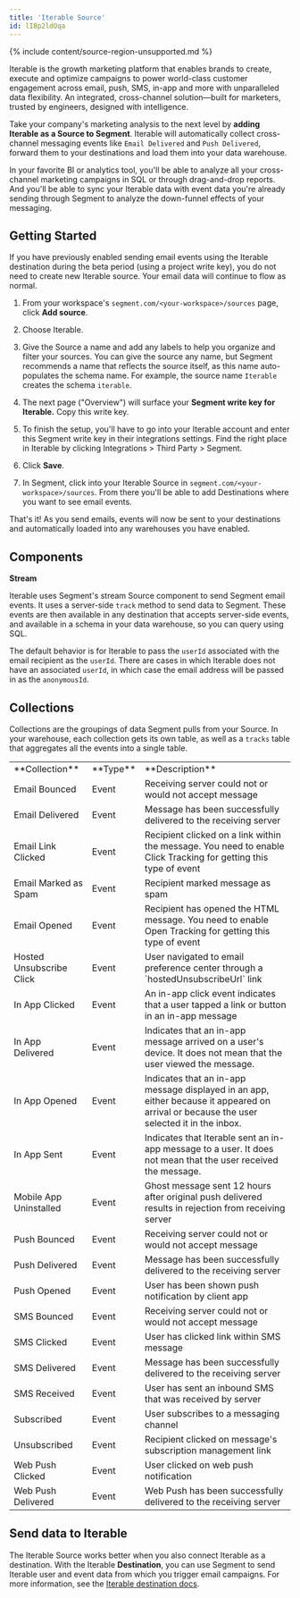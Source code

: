 ```yaml
---
title: 'Iterable Source'
id: lI8p2ldOqa
---
```

{% include content/source-region-unsupported.md %}

Iterable is the growth marketing platform that enables brands to create, execute and optimize campaigns to power world-class customer engagement across email, push, SMS, in-app and more with unparalleled data flexibility. An integrated, cross-channel solution—built for marketers, trusted by engineers, designed with intelligence.

Take your company's marketing analysis to the next level by **adding Iterable as a Source to Segment**. Iterable will automatically collect cross-channel messaging events like `Email Delivered` and `Push Delivered`, forward them to your destinations and load them into your data warehouse.

In your favorite BI or analytics tool, you'll be able to analyze all your cross-channel marketing campaigns in SQL or through drag-and-drop reports. And you'll be able to sync your Iterable data with event data you're already sending through Segment to analyze the down-funnel effects of your messaging. 

## Getting Started

If you have previously enabled sending email events using the Iterable destination during the beta period (using a project write key), you do not need to create new Iterable source. Your email data will continue to flow as normal.

1. From your workspace's `segment.com/<your-workspace>/sources` page, click **Add source**.

2. Choose Iterable.

3. Give the Source a name and add any labels to help you organize and filter your sources. You can give the source any name, but Segment recommends a name that reflects the source itself, as this name auto-populates the schema name. For example, the source name  `Iterable` creates the schema `iterable`.

4. The next page ("Overview") will surface your **Segment write key for Iterable.** Copy this write key. 

5. To finish the setup, you'll have to go into your Iterable account and enter this Segment write key in their integrations settings. Find the right place in Iterable by clicking Integrations > Third Party > Segment.

6. Click **Save**.

7. In Segment, click into your Iterable Source in `segment.com/<your-workspace>/sources`. From there you'll be able to add Destinations where you want to see email events.

That's it! As you send emails, events will now be sent to your destinations and automatically loaded into any warehouses you have enabled. 

## Components

**Stream**

Iterable uses Segment's stream Source component to send Segment email events. It uses a server-side `track` method to send data to Segment. These events are then available in any destination that accepts server-side events, and available in a schema in your data warehouse, so you can query using SQL. 

The default behavior is for Iterable to pass the `userId` associated with the email recipient as the `userId`. There are cases in which Iterable does not have an associated `userId`, in which case the email address will be passed in as the `anonymousId`. 

## Collections

Collections are the groupings of data Segment pulls from your Source. In your warehouse, each collection gets its own table, as well as a `tracks` table that aggregates all the events into a single table. 

<table>
    <tr>
        <td>**Collection**</td>
        <td>**Type**</td>
        <td>**Description**</td>
    </tr>
    <tr>
        <td>Email Bounced</td>
        <td>Event</td>
        <td>Receiving server could not or would not accept message</td>
    </tr>
    <tr>
        <td>Email Delivered</td>
        <td>Event</td>
        <td>Message has been successfully delivered to the receiving server</td>
    </tr>
    <tr>
        <td>Email Link Clicked</td>
        <td>Event</td>
        <td>Recipient clicked on a link within the message. You need to enable Click Tracking for getting this type of event
        </td>
    </tr>
    <tr>
        <td>Email Marked as Spam</td>
        <td>Event</td>
        <td>Recipient marked message as spam</td>
    </tr>
    <tr>
        <td>Email Opened</td>
        <td>Event</td>
        <td>Recipient has opened the HTML message. You need to enable Open Tracking for getting this type of event
        </td>
    </tr>
    <tr>
        <td>Hosted Unsubscribe Click</td>
        <td>Event</td>
        <td>User navigated to email preference center through a `hostedUnsubscribeUrl` link
        </td>
    </tr>
    <tr>
        <td>In App Clicked</td>
        <td>Event</td>
        <td>An in-app click event indicates that a user tapped a link or button in an in-app message
        </td>
    </tr>
    <tr>
        <td>In App Delivered</td>
        <td>Event</td>
        <td>Indicates that an in-app message arrived on a user's device. It does not mean that the user viewed the message.
        </td>
    </tr>
    <tr>
        <td>In App Opened</td>
        <td>Event</td>
        <td>Indicates that an in-app message displayed in an app, either because it appeared on arrival or because the user selected it in the inbox.
        </td>
    </tr>
    <tr>
        <td>In App Sent</td>
        <td>Event</td>
        <td>Indicates that Iterable sent an in-app message to a user. It does not mean that the user received the message.
        </td>
    </tr>
    <tr>
        <td>Mobile App Uninstalled</td>
        <td>Event</td>
        <td>Ghost message sent 12 hours after original push delivered results in rejection from receiving server
        </td>
    </tr>
    <tr>
        <td>Push Bounced</td>
        <td>Event</td>
        <td>Receiving server could not or would not accept message</td>
    </tr>
    <tr>
        <td>Push Delivered</td>
        <td>Event</td>
        <td>Message has been successfully delivered to the receiving server</td>
    </tr>
    <tr>
        <td>Push Opened</td>
        <td>Event</td>
        <td>User has been shown push notification by client app</td>
    </tr>
    <tr>
        <td>SMS Bounced</td>
        <td>Event</td>
        <td>Receiving server could not or would not accept message</td>
    </tr>
    <tr>
        <td>SMS Clicked</td>
        <td>Event</td>
        <td>User has clicked link within SMS message</td>
    </tr>
    <tr>
        <td>SMS Delivered</td>
        <td>Event</td>
        <td>Message has been successfully delivered to the receiving server</td>
    </tr>
    <tr>
        <td>SMS Received</td>
        <td>Event</td>
        <td>User has sent an inbound SMS that was received by server</td>
    </tr>
    <tr>
        <td>Subscribed</td>
        <td>Event</td>
        <td>User subscribes to a messaging channel</td>
    </tr>
    <tr>
        <td>Unsubscribed</td>
        <td>Event</td>
        <td>Recipient clicked on message's subscription management link</td>
    </tr>
    <tr>
        <td>Web Push Clicked</td>
        <td>Event</td>
        <td>User clicked on web push notification</td>
    </tr>
    <tr>
        <td>Web Push Delivered</td>
        <td>Event</td>
        <td>Web Push has been successfully delivered to the receiving server
        </td>
    </tr>
</table>

<!-- Example: To query the Email Delivered table, you'd write a query like this:

```sql
select *
from iterable.email_delivered
```


<table>
</table> -->

## Send data to Iterable

The Iterable Source works better when you also connect Iterable as a destination. With the Iterable **Destination**, you can use Segment to send Iterable user and event data from which you trigger email campaigns. For more information, see the [Iterable destination docs](/docs/connections/destinations/catalog/iterable/).

